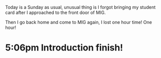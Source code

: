 Today is a Sunday as usual, unusual thing is I forgot bringing my student card after I approached to the front door of MIG.

Then I go back home and come to MIG again, I lost one hour time! One hour!


# 5:06pm Introduction finish!